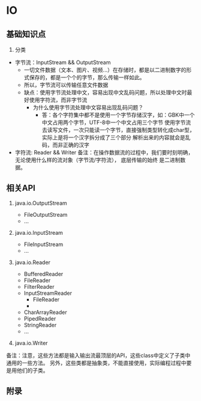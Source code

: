 # IO

## 基础知识点

1. 分类
- 字节流：InputStream && OutputStream
    + 一切文件数据（文本、图片、视频...）在存储时，都是以二进制数字的形式保存的，都是一个个的字节，那么传输一样如此。
    + 所以，字节流可以传输任意文件数据
    + 缺点：使用字节流处理中文，容易出现中文乱码问题，所以处理中文时最好使用字符流，而非字节流
        - 为什么使用字节流处理中文容易出现乱码问题？
            * 答：各个字符集中都不是使用一个字节存储汉字，如：GBK中一个中文占用两个字节，UTF-8中一个中文占用三个字节
            使用字节流去读写文件，一次只能读一个字节，直接强制类型转化成char型，实际上是将一个汉字拆分成了三个部分
            解析出来的内容就会是乱码，而非正确的汉字
- 字符流: Reader && Writer
备注：在操作数据流的过程中，我们要时刻明确，无论使用什么样的流对象（字节流/字符流），
       底层传输的始终 是二进制数据。

## 相关API

1. java.io.OutputStream
    * FileOutputStream
    * ...
2. java.io.InputStream
    * FileInputStream
    * ...
3. java.io.Reader
    * BufferedReader
    * FileReader
    * FilterReader
    * InputStreamReader
        + FileReader
        + 
    * CharArrayReader
    * PipedReader
    * StringReader
    * ...
    
4. java.io.Writer

备注：注意，这些方法都是输入输出流最顶层的API，这些class中定义了子类中通用的一些方法。
另外，这些类都是抽象类，不能直接使用，实际编程过程中要是用他们的子类。

## 附录